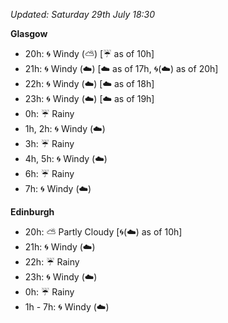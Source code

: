 *Updated: Saturday 29th July 18:30*

**Glasgow**

* 20h: :cyclone: Windy (:partly_sunny:) [:umbrella: as of 10h]
* 21h: :cyclone: Windy (:cloud:) [:cloud: as of 17h, :cyclone:(:cloud:) as of 20h]
* 22h: :cyclone: Windy (:cloud:) [:cloud: as of 18h]
* 23h: :cyclone: Windy (:cloud:) [:cloud: as of 19h]
* 0h: :umbrella: Rainy
* 1h, 2h: :cyclone: Windy (:cloud:)
* 3h: :umbrella: Rainy
* 4h, 5h: :cyclone: Windy (:cloud:)
* 6h: :umbrella: Rainy
* 7h: :cyclone: Windy (:cloud:)

**Edinburgh**

* 20h: :partly_sunny: Partly Cloudy [:cyclone:(:cloud:) as of 10h]
* 21h: :cyclone: Windy (:cloud:)
* 22h: :umbrella: Rainy
* 23h: :cyclone: Windy (:cloud:)
* 0h: :umbrella: Rainy
* 1h - 7h: :cyclone: Windy (:cloud:)
